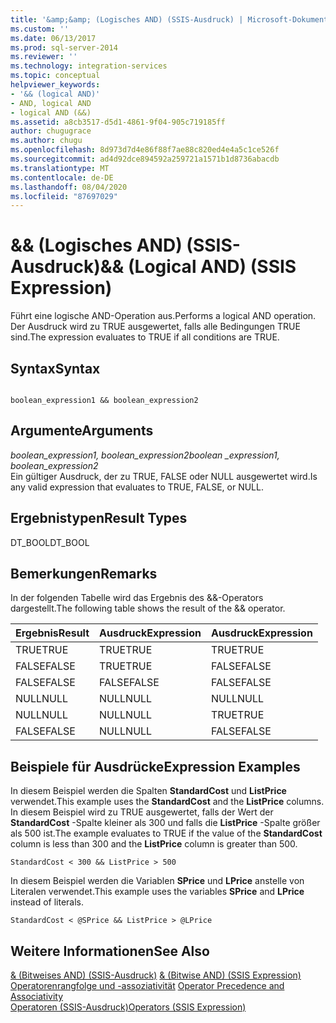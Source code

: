 ```yaml
---
title: '&amp;&amp; (Logisches AND) (SSIS-Ausdruck) | Microsoft-Dokumentation'
ms.custom: ''
ms.date: 06/13/2017
ms.prod: sql-server-2014
ms.reviewer: ''
ms.technology: integration-services
ms.topic: conceptual
helpviewer_keywords:
- '&& (logical AND)'
- AND, logical AND
- logical AND (&&)
ms.assetid: a8cb3517-d5d1-4861-9f04-905c719185ff
author: chugugrace
ms.author: chugu
ms.openlocfilehash: 8d973d7d4e86f88f7ae88c820ed4e4a5c1ce526f
ms.sourcegitcommit: ad4d92dce894592a259721a1571b1d8736abacdb
ms.translationtype: MT
ms.contentlocale: de-DE
ms.lasthandoff: 08/04/2020
ms.locfileid: "87697029"
---
```

# <a name="ampamp-logical-and-ssis-expression"></a><span data-ttu-id="66f39-102">&amp;&amp; (Logisches AND) (SSIS-Ausdruck)</span><span class="sxs-lookup"><span data-stu-id="66f39-102">&amp;&amp; (Logical AND) (SSIS Expression)</span></span>
  <span data-ttu-id="66f39-103">Führt eine logische AND-Operation aus.</span><span class="sxs-lookup"><span data-stu-id="66f39-103">Performs a logical AND operation.</span></span> <span data-ttu-id="66f39-104">Der Ausdruck wird zu TRUE ausgewertet, falls alle Bedingungen TRUE sind.</span><span class="sxs-lookup"><span data-stu-id="66f39-104">The expression evaluates to TRUE if all conditions are TRUE.</span></span>  
  
## <a name="syntax"></a><span data-ttu-id="66f39-105">Syntax</span><span class="sxs-lookup"><span data-stu-id="66f39-105">Syntax</span></span>  
  
```  
  
boolean_expression1 && boolean_expression2  
```  
  
## <a name="arguments"></a><span data-ttu-id="66f39-106">Argumente</span><span class="sxs-lookup"><span data-stu-id="66f39-106">Arguments</span></span>  
 <span data-ttu-id="66f39-107">*boolean_expression1, boolean_expression2*</span><span class="sxs-lookup"><span data-stu-id="66f39-107">*boolean _expression1, boolean_expression2*</span></span>  
 <span data-ttu-id="66f39-108">Ein gültiger Ausdruck, der zu TRUE, FALSE oder NULL ausgewertet wird.</span><span class="sxs-lookup"><span data-stu-id="66f39-108">Is any valid expression that evaluates to TRUE, FALSE, or NULL.</span></span>  
  
## <a name="result-types"></a><span data-ttu-id="66f39-109">Ergebnistypen</span><span class="sxs-lookup"><span data-stu-id="66f39-109">Result Types</span></span>  
 <span data-ttu-id="66f39-110">DT_BOOL</span><span class="sxs-lookup"><span data-stu-id="66f39-110">DT_BOOL</span></span>  
  
## <a name="remarks"></a><span data-ttu-id="66f39-111">Bemerkungen</span><span class="sxs-lookup"><span data-stu-id="66f39-111">Remarks</span></span>  
 <span data-ttu-id="66f39-112">In der folgenden Tabelle wird das Ergebnis des &&-Operators dargestellt.</span><span class="sxs-lookup"><span data-stu-id="66f39-112">The following table shows the result of the && operator.</span></span>  
  
|<span data-ttu-id="66f39-113">Ergebnis</span><span class="sxs-lookup"><span data-stu-id="66f39-113">Result</span></span>|<span data-ttu-id="66f39-114">Ausdruck</span><span class="sxs-lookup"><span data-stu-id="66f39-114">Expression</span></span>|<span data-ttu-id="66f39-115">Ausdruck</span><span class="sxs-lookup"><span data-stu-id="66f39-115">Expression</span></span>|  
|------------|----------------|----------------|  
|<span data-ttu-id="66f39-116">TRUE</span><span class="sxs-lookup"><span data-stu-id="66f39-116">TRUE</span></span>|<span data-ttu-id="66f39-117">TRUE</span><span class="sxs-lookup"><span data-stu-id="66f39-117">TRUE</span></span>|<span data-ttu-id="66f39-118">TRUE</span><span class="sxs-lookup"><span data-stu-id="66f39-118">TRUE</span></span>|  
|<span data-ttu-id="66f39-119">FALSE</span><span class="sxs-lookup"><span data-stu-id="66f39-119">FALSE</span></span>|<span data-ttu-id="66f39-120">TRUE</span><span class="sxs-lookup"><span data-stu-id="66f39-120">TRUE</span></span>|<span data-ttu-id="66f39-121">FALSE</span><span class="sxs-lookup"><span data-stu-id="66f39-121">FALSE</span></span>|  
|<span data-ttu-id="66f39-122">FALSE</span><span class="sxs-lookup"><span data-stu-id="66f39-122">FALSE</span></span>|<span data-ttu-id="66f39-123">FALSE</span><span class="sxs-lookup"><span data-stu-id="66f39-123">FALSE</span></span>|<span data-ttu-id="66f39-124">FALSE</span><span class="sxs-lookup"><span data-stu-id="66f39-124">FALSE</span></span>|  
|<span data-ttu-id="66f39-125">NULL</span><span class="sxs-lookup"><span data-stu-id="66f39-125">NULL</span></span>|<span data-ttu-id="66f39-126">NULL</span><span class="sxs-lookup"><span data-stu-id="66f39-126">NULL</span></span>|<span data-ttu-id="66f39-127">NULL</span><span class="sxs-lookup"><span data-stu-id="66f39-127">NULL</span></span>|  
|<span data-ttu-id="66f39-128">NULL</span><span class="sxs-lookup"><span data-stu-id="66f39-128">NULL</span></span>|<span data-ttu-id="66f39-129">NULL</span><span class="sxs-lookup"><span data-stu-id="66f39-129">NULL</span></span>|<span data-ttu-id="66f39-130">TRUE</span><span class="sxs-lookup"><span data-stu-id="66f39-130">TRUE</span></span>|  
|<span data-ttu-id="66f39-131">FALSE</span><span class="sxs-lookup"><span data-stu-id="66f39-131">FALSE</span></span>|<span data-ttu-id="66f39-132">NULL</span><span class="sxs-lookup"><span data-stu-id="66f39-132">NULL</span></span>|<span data-ttu-id="66f39-133">FALSE</span><span class="sxs-lookup"><span data-stu-id="66f39-133">FALSE</span></span>|  
  
## <a name="expression-examples"></a><span data-ttu-id="66f39-134">Beispiele für Ausdrücke</span><span class="sxs-lookup"><span data-stu-id="66f39-134">Expression Examples</span></span>  
 <span data-ttu-id="66f39-135">In diesem Beispiel werden die Spalten **StandardCost** und **ListPrice** verwendet.</span><span class="sxs-lookup"><span data-stu-id="66f39-135">This example uses the **StandardCost** and the **ListPrice** columns.</span></span> <span data-ttu-id="66f39-136">In diesem Beispiel wird zu TRUE ausgewertet, falls der Wert der **StandardCost** -Spalte kleiner als 300 und falls die **ListPrice** -Spalte größer als 500 ist.</span><span class="sxs-lookup"><span data-stu-id="66f39-136">The example evaluates to TRUE if the value of the **StandardCost** column is less than 300 and the **ListPrice** column is greater than 500.</span></span>  
  
```  
StandardCost < 300 && ListPrice > 500  
```  
  
 <span data-ttu-id="66f39-137">In diesem Beispiel werden die Variablen **SPrice** und **LPrice** anstelle von Literalen verwendet.</span><span class="sxs-lookup"><span data-stu-id="66f39-137">This example uses the variables **SPrice** and **LPrice** instead of literals.</span></span>  
  
```  
StandardCost < @SPrice && ListPrice > @LPrice  
```  
  
## <a name="see-also"></a><span data-ttu-id="66f39-138">Weitere Informationen</span><span class="sxs-lookup"><span data-stu-id="66f39-138">See Also</span></span>  
 <span data-ttu-id="66f39-139">[& &#40;Bitweises AND&#41; &#40;SSIS-Ausdruck&#41;](bitwise-and-ssis-expression.md) </span><span class="sxs-lookup"><span data-stu-id="66f39-139">[& &#40;Bitwise AND&#41; &#40;SSIS Expression&#41;](bitwise-and-ssis-expression.md) </span></span>  
 <span data-ttu-id="66f39-140">[Operatorenrangfolge und -assoziativität](operator-precedence-and-associativity.md) </span><span class="sxs-lookup"><span data-stu-id="66f39-140">[Operator Precedence and Associativity](operator-precedence-and-associativity.md) </span></span>  
 [<span data-ttu-id="66f39-141">Operatoren &#40;SSIS-Ausdruck&#41;</span><span class="sxs-lookup"><span data-stu-id="66f39-141">Operators &#40;SSIS Expression&#41;</span></span>](operators-ssis-expression.md)  
  
  
